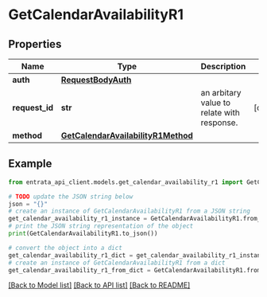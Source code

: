 # GetCalendarAvailabilityR1


## Properties

Name | Type | Description | Notes
------------ | ------------- | ------------- | -------------
**auth** | [**RequestBodyAuth**](RequestBodyAuth.md) |  | 
**request_id** | **str** | an arbitary value to relate with response. | [optional] 
**method** | [**GetCalendarAvailabilityR1Method**](GetCalendarAvailabilityR1Method.md) |  | 

## Example

```python
from entrata_api_client.models.get_calendar_availability_r1 import GetCalendarAvailabilityR1

# TODO update the JSON string below
json = "{}"
# create an instance of GetCalendarAvailabilityR1 from a JSON string
get_calendar_availability_r1_instance = GetCalendarAvailabilityR1.from_json(json)
# print the JSON string representation of the object
print(GetCalendarAvailabilityR1.to_json())

# convert the object into a dict
get_calendar_availability_r1_dict = get_calendar_availability_r1_instance.to_dict()
# create an instance of GetCalendarAvailabilityR1 from a dict
get_calendar_availability_r1_from_dict = GetCalendarAvailabilityR1.from_dict(get_calendar_availability_r1_dict)
```
[[Back to Model list]](../README.md#documentation-for-models) [[Back to API list]](../README.md#documentation-for-api-endpoints) [[Back to README]](../README.md)


